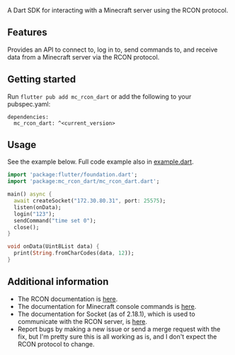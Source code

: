 A Dart SDK for interacting with a Minecraft server using the RCON protocol.

## Features

Provides an API to connect to, log in to, send commands to, and receive data from a Minecraft server via the RCON protocol.

## Getting started

Run `flutter pub add mc_rcon_dart` or add the following to your pubspec.yaml:
```
dependencies:
  mc_rcon_dart: ^<current_version>
```

## Usage
See the example below. Full code example also in [example.dart](example/dart_example.dart).

```dart
import 'package:flutter/foundation.dart';
import 'package:mc_rcon_dart/mc_rcon_dart.dart';

main() async {
  await createSocket("172.30.80.31", port: 25575);
  listen(onData);
  login("123");
  sendCommand("time set 0");
  close();
}

void onData(Uint8List data) {
  print(String.fromCharCodes(data, 12));
}
```

## Additional information

* The RCON documentation is [here](https://wiki.vg/RCON).
* The documentation for Minecraft console commands is [here](https://minecraft.fandom.com/wiki/Commands).
* The documentation for Socket (as of 2.18.1), which is used to communicate with the RCON server, is [here](https://api.dart.dev/stable/2.18.1/dart-io/Socket-class.html).
* Report bugs by making a new issue or send a merge request with the fix, but I'm pretty sure this is all working as is, and I don't expect the RCON protocol to change.